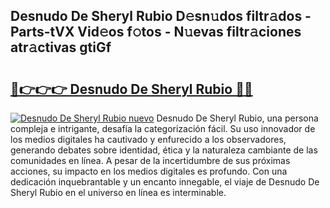 ## Desnudo De Sheryl Rubio D𝚎sn𝚞dos filtr𝚊dos - Parts-tVX Vid𝚎os f𝚘tos - N𝚞evas filtr𝚊ciones atr𝚊ctivas gtiGf

# <h2><a href="http://mb2noc.tromn.icu/?c=Desnudo+De+Sheryl+Rubio">🔗👉👉👉 Desnudo De Sheryl Rubio 🔗🔗</a></h2>

[![Desnudo De Sheryl Rubio nuevo](https://i.imgur.com/pEAQMta.gif)](http://mb2noc.tromn.icu/?c=Desnudo+De+Sheryl+Rubio)
Desnudo De Sheryl Rubio, una persona compleja e intrigante, desafía la categorización fácil. Su uso innovador de los medios digitales ha cautivado y enfurecido a los observadores, generando debates sobre identidad, ética y la naturaleza cambiante de las comunidades en línea. A pesar de la incertidumbre de sus próximas acciones, su impacto en los medios digitales es profundo. Con una dedicación inquebrantable y un encanto innegable, el viaje de Desnudo De Sheryl Rubio en el universo en línea es interminable.
